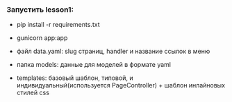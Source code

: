 ### Запустить lesson1:
- pip install -r requirements.txt
- gunicorn app:app


- файл data.yaml: slug страниц, handler и название ссылок в меню
- папка models: данные для моделей в формате yaml
- templates: базовый шаблон, типовой, и индивидуальный(используетcя PageController) + шаблон инлайновых стилей css